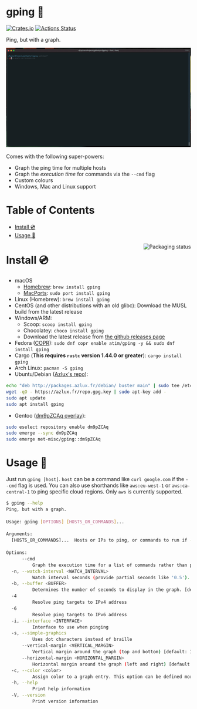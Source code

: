 # gping 🚀

[![Crates.io](https://img.shields.io/crates/v/gping.svg)](https://crates.io/crates/gping)
[![Actions Status](https://github.com/orf/gping/workflows/CI/badge.svg)](https://github.com/orf/gping/actions)

Ping, but with a graph.

![](./images/readme-example.gif)

Comes with the following super-powers:
* Graph the ping time for multiple hosts
* Graph the _execution time_ for commands via the `--cmd` flag
* Custom colours
* Windows, Mac and Linux support

Table of Contents
=================

   * [Install :cd:](#install-cd)
   * [Usage :saxophone:](#usage-saxophone)

<a href="https://repology.org/project/gping/versions">
    <img src="https://repology.org/badge/vertical-allrepos/gping.svg" alt="Packaging status" align="right">
</a>

# Install :cd:

* macOS
  * [Homebrew](https://formulae.brew.sh/formula/gping#default): `brew install gping`
  * [MacPorts](https://ports.macports.org/port/gping/): `sudo port install gping`
* Linux (Homebrew): `brew install gping`
* CentOS (and other distributions with an old glibc): Download the MUSL build from the latest release
* Windows/ARM: 
  * Scoop: `scoop install gping`
  * Chocolatey: `choco install gping`
  * Download the latest release from [the github releases page](https://github.com/orf/gping/releases)
* Fedora ([COPR](https://copr.fedorainfracloud.org/coprs/atim/gping/)): `sudo dnf copr enable atim/gping -y && sudo dnf install gping`
* Cargo (**This requires `rustc` version 1.44.0 or greater**): `cargo install gping`
* Arch Linux: `pacman -S gping`
* Ubuntu/Debian ([Azlux's repo](http://packages.azlux.fr/)):
```bash
echo "deb http://packages.azlux.fr/debian/ buster main" | sudo tee /etc/apt/sources.list.d/azlux.list
wget -qO - https://azlux.fr/repo.gpg.key | sudo apt-key add -
sudo apt update
sudo apt install gping
```
* Gentoo ([dm9pZCAq overlay](https://github.com/gentoo-mirror/dm9pZCAq)):
```sh
sudo eselect repository enable dm9pZCAq
sudo emerge --sync dm9pZCAq
sudo emerge net-misc/gping::dm9pZCAq
```

# Usage :saxophone:

Just run `gping [host]`. `host` can be a command like `curl google.com` if the `--cmd` flag is used. You can also use 
shorthands like `aws:eu-west-1` or `aws:ca-central-1` to ping specific cloud regions. Only `aws` is currently supported.

```bash
$ gping --help
Ping, but with a graph.

Usage: gping [OPTIONS] [HOSTS_OR_COMMANDS]...

Arguments:
  [HOSTS_OR_COMMANDS]...  Hosts or IPs to ping, or commands to run if --cmd is provided. Can use cloud shorthands like aws:eu-west-1.

Options:
      --cmd
          Graph the execution time for a list of commands rather than pinging hosts
  -n, --watch-interval <WATCH_INTERVAL>
          Watch interval seconds (provide partial seconds like '0.5'). Default for ping is 0.2, default for cmd is 0.5.
  -b, --buffer <BUFFER>
          Determines the number of seconds to display in the graph. [default: 30]
  -4
          Resolve ping targets to IPv4 address
  -6
          Resolve ping targets to IPv6 address
  -i, --interface <INTERFACE>
          Interface to use when pinging
  -s, --simple-graphics
          Uses dot characters instead of braille
      --vertical-margin <VERTICAL_MARGIN>
          Vertical margin around the graph (top and bottom) [default: 1]
      --horizontal-margin <HORIZONTAL_MARGIN>
          Horizontal margin around the graph (left and right) [default: 0]
  -c, --color <color>
          Assign color to a graph entry. This option can be defined more than once as a comma separated string, and the order which the colors are provided will be matched against the hosts or commands passed to gping. Hexadecimal RGB color codes are accepted in the form of '#RRGGBB' or the following color names: 'black', 'red', 'green', 'yellow', 'blue', 'magenta','cyan', 'gray', 'dark-gray', 'light-red', 'light-green', 'light-yellow', 'light-blue', 'light-magenta', 'light-cyan', and 'white'
  -h, --help
          Print help information
  -V, --version
          Print version information
```
